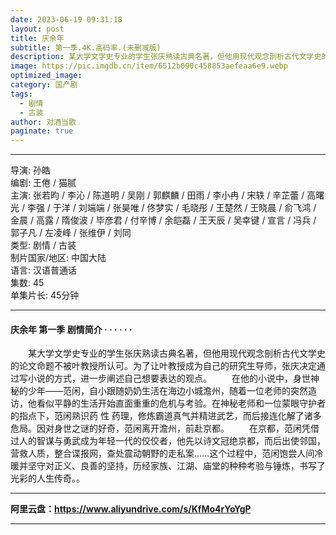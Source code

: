 ```yaml
---
date: 2023-06-19 09:31:18
layout: post
title: 庆余年
subtitle: 第一季.4K.高码率.(未删减版)
description: 某大学文学史专业的学生张庆熟读古典名著，但他用现代观念剖析古代文学史的论文命题不被叶教授所认可。为了让叶教授成为自己的研究生导师，张庆决定通过写小说的方式，进一步阐述自己想要表达的观点...
image: https://pic.imgdb.cn/item/6512b090c458853aefeaa6e9.webp
optimized_image: 
category: 国产剧
tags:
  - 剧情
  - 古装
author: 对酒当歌
paginate: true
---
```



---

导演: 孙皓  
编剧: 王倦 / 猫腻  
主演: 张若昀 / 李沁 / 陈道明 / 吴刚 / 郭麒麟 / 田雨 / 李小冉 / 宋轶 / 辛芷蕾 / 高曙光 / 李强 / 于洋 / 刘端端 / 张昊唯 / 佟梦实 / 毛晓彤 / 王楚然 / 王晓晨 / 俞飞鸿 / 金晨 / 高露 / 隋俊波 / 毕彦君 / 付辛博 / 余皑磊 / 王天辰 / 吴幸键 / 宣言 / 冯兵 / 郭子凡 / 左凌峰 / 张维伊 / 刘同  
类型: 剧情 / 古装  
制片国家/地区: 中国大陆  
语言: 汉语普通话  
集数: 45  
单集片长: 45分钟  

---

#### 庆余年 第一季 剧情简介 · · · · · ·

　　某大学文学史专业的学生张庆熟读古典名著，但他用现代观念剖析古代文学史的论文命题不被叶教授所认可。为了让叶教授成为自己的研究生导师，张庆决定通过写小说的方式，进一步阐述自己想要表达的观点。
　　在他的小说中，身世神秘的少年——范闲，自小跟随奶奶生活在海边小城澹州，随着一位老师的突然造访，他看似平静的生活开始直面重重的危机与考验。在神秘老师和一位蒙眼守护者的指点下，范闲熟识药 性 药理，修炼霸道真气并精进武艺，而后接连化解了诸多危局。因对身世之谜的好奇，范闲离开澹州，前赴京都。
　　在京都，范闲凭借过人的智谋与勇武成为年轻一代的佼佼者，他先以诗文冠绝京都，而后出使邻国，营救人质，整合谍报网，查处震动朝野的走私案……这个过程中，范闲饱尝人间冷暖并坚守对正义、良善的坚持，历经家族、江湖、庙堂的种种考验与锤炼，书写了光彩的人生传奇。。

---

**阿里云盘：<https://www.aliyundrive.com/s/KfMo4rYoYgP>**

---

